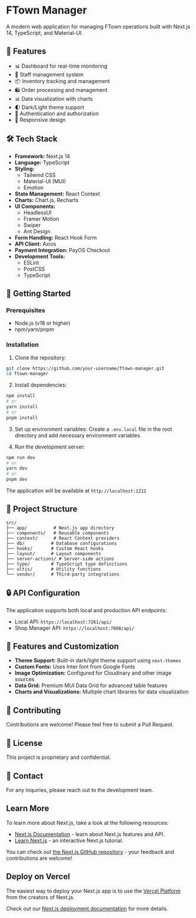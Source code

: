 # FTown Manager

A modern web application for managing FTown operations built with Next.js 14, TypeScript, and Material-UI.

## 🌟 Features

- 📊 Dashboard for real-time monitoring
- 👥 Staff management system
- 📦 Inventory tracking and management
- 🛍️ Order processing and management
- 📊 Data visualization with charts
- 🌓 Dark/Light theme support
- 🔐 Authentication and authorization
- 📱 Responsive design

## 🛠️ Tech Stack

- **Framework:** Next.js 14
- **Language:** TypeScript
- **Styling:** 
  - Tailwind CSS
  - Material-UI (MUI)
  - Emotion
- **State Management:** React Context
- **Charts:** Chart.js, Recharts
- **UI Components:**
  - HeadlessUI
  - Framer Motion
  - Swiper
  - Ant Design
- **Form Handling:** React Hook Form
- **API Client:** Axios
- **Payment Integration:** PayOS Checkout
- **Development Tools:**
  - ESLint
  - PostCSS
  - TypeScript

## 🚀 Getting Started

### Prerequisites

- Node.js (v18 or higher)
- npm/yarn/pnpm

### Installation

1. Clone the repository:
```bash
git clone https://github.com/your-username/ftown-manager.git
cd ftown-manager
```

2. Install dependencies:
```bash
npm install
# or
yarn install
# or
pnpm install
```

3. Set up environment variables:
Create a `.env.local` file in the root directory and add necessary environment variables.

4. Run the development server:
```bash
npm run dev
# or
yarn dev
# or
pnpm dev
```

The application will be available at `http://localhost:1212`

## 📁 Project Structure

```
src/
├── app/          # Next.js app directory
├── components/   # Reusable components
├── context/      # React Context providers
├── db/          # Database configurations
├── hooks/       # Custom React hooks
├── layout/      # Layout components
├── server-actions/ # Server-side actions
├── type/        # TypeScript type definitions
├── ultis/       # Utility functions
└── vendor/      # Third-party integrations
```

## 🔒 API Configuration

The application supports both local and production API endpoints:

- Local API: `https://localhost:7261/api/`
- Shop Manager API: `https://localhost:7000/api/`

## 🎨 Features and Customization

- **Theme Support:** Built-in dark/light theme support using `next-themes`
- **Custom Fonts:** Uses Inter font from Google Fonts
- **Image Optimization:** Configured for Cloudinary and other image sources
- **Data Grid:** Premium MUI Data Grid for advanced table features
- **Charts and Visualizations:** Multiple chart libraries for data visualization

## 🤝 Contributing

Contributions are welcome! Please feel free to submit a Pull Request.

## 📝 License

This project is proprietary and confidential.

## 👥 Contact

For any inquiries, please reach out to the development team.

## Learn More

To learn more about Next.js, take a look at the following resources:

- [Next.js Documentation](https://nextjs.org/docs) - learn about Next.js features and API.
- [Learn Next.js](https://nextjs.org/learn) - an interactive Next.js tutorial.

You can check out [the Next.js GitHub repository](https://github.com/vercel/next.js/) - your feedback and contributions are welcome!

## Deploy on Vercel

The easiest way to deploy your Next.js app is to use the [Vercel Platform](https://vercel.com/new?utm_medium=default-template&filter=next.js&utm_source=create-next-app&utm_campaign=create-next-app-readme) from the creators of Next.js.

Check out our [Next.js deployment documentation](https://nextjs.org/docs/deployment) for more details.